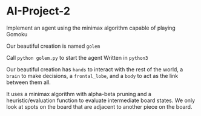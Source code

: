 # AI-Project-2
Implement an agent using the minimax algorithm capable of playing Gomoku 

Our beautiful creation is named `golem`

Call `python golem.py` to start the agent
Written in `python3`

Our beautiful creation has `hands` to interact with the rest of the world,
a `brain` to make decisions, a `frontal_lobe`, and a `body` to act as the 
link between them all.

It uses a minimax algorithm with alpha-beta pruning and a heuristic/evaluation function to evaluate
intermediate board states. We only look at spots on the board that are adjacent to another piece on
the board.

